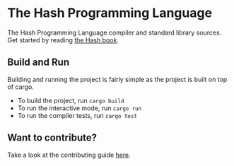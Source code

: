 # The Hash Programming Language

The Hash Programming Language compiler and standard library sources.
Get started by reading [the Hash book](https://hash-org.github.io/lang).

## Build and Run

Building and running the project is fairly simple as the project is built on top of cargo.

- To build the project, run `cargo build`
- To run the interactive mode, run `cargo run`
- To run the compiler tests, run `cargo test`

## Want to contribute?

Take a look at the contributing guide [here](./CONTRIBUTING.md).
